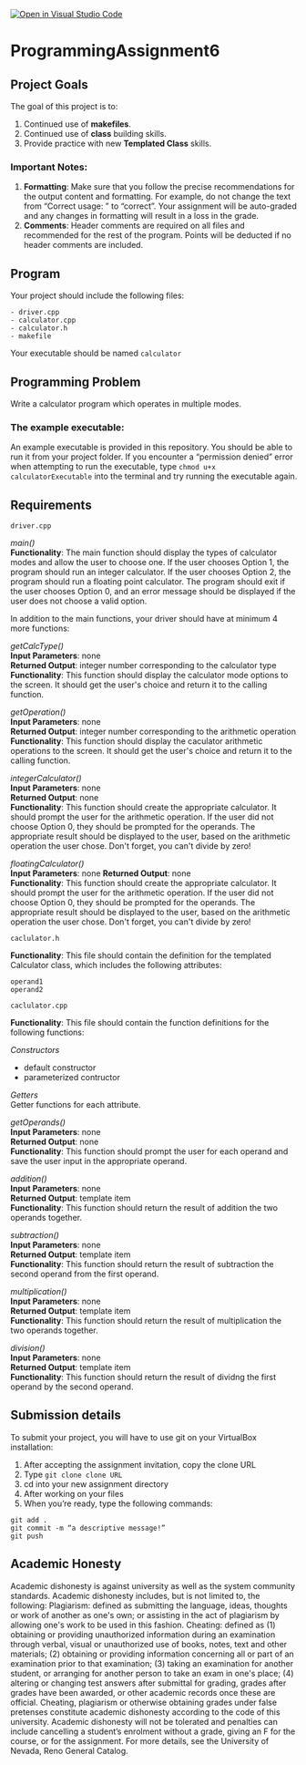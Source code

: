 [![Open in Visual Studio Code](https://classroom.github.com/assets/open-in-vscode-c66648af7eb3fe8bc4f294546bfd86ef473780cde1dea487d3c4ff354943c9ae.svg)](https://classroom.github.com/online_ide?assignment_repo_id=8098340&assignment_repo_type=AssignmentRepo)
# ProgrammingAssignment6

## Project Goals
The goal of this project is to:
1.	Continued use of **makefiles**.
2.  Continued use of **class** building skills.
3.  Provide practice with new **Templated Class** skills.
### Important Notes:
1.	**Formatting**: Make sure that you follow the precise recommendations for the output content and formatting. For example, do not change the text from 
“Correct usage: ” to “correct”. 
Your assignment will be auto-graded and any changes in formatting will result in a loss in the grade.
2.	**Comments**: Header comments are required on all files and recommended for the rest of the program. Points will be deducted if no header comments are included.
## Program
Your project should include the following files:
```
- driver.cpp
- calculator.cpp
- calculator.h
- makefile  
```
Your executable should be named ```calculator```
## Programming Problem
Write a calculator program which operates in multiple modes.

### The example executable:
An example executable is provided in this repository. You should be able to run it from your project folder.
If you encounter a “permission denied” error when attempting to run the executable, type ```chmod u+x calculatorExecutable``` into the terminal and try running the executable again.  
## Requirements
```
driver.cpp
```
*main()*  
**Functionality**: The main function should display the types of calculator modes and allow the user to choose one. If the user chooses Option 1, the program should run an integer calculator. If the user chooses Option 2, the program should run a floating point calculator. The program should exit if the user chooses Option 0, and an error message should be displayed if the user does not choose a valid option.  

In addition to the main functions, your driver should have at minimum 4 more functions:

*getCalcType()*  
**Input Parameters**: none  
**Returned Output**: integer number corresponding to the calculator type  
**Functionality**: This function should display the calculator mode options to the screen. It should get the user's choice and return it to the calling function.

*getOperation()*  
**Input Parameters**: none  
**Returned Output**: integer number corresponding to the arithmetic operation  
**Functionality**: This function should display the caculator arithmetic operations to the screen. It should get the user's choice and return it to the calling function.

*integerCalculator()*  
**Input Parameters**: none  
**Returned Output**: none  
**Functionality**: This function should create the appropriate calculator. It should prompt the user for the arithmetic operation. If the user did not choose Option 0, they should be prompted for the operands. The appropriate result should be displayed to the user, based on the arithmetic operation the user chose. Don't forget, you can't divide by zero!

*floatingCalculator()*  
**Input Parameters**: none 
**Returned Output**: none  
**Functionality**: This function should create the appropriate calculator. It should prompt the user for the arithmetic operation. If the user did not choose Option 0, they should be prompted for the operands. The appropriate result should be displayed to the user, based on the arithmetic operation the user chose. Don't forget, you can't divide by zero!  
```
caclulator.h
```
**Functionality**: This file should contain the definition for the templated Calculator class, which includes the following attributes:  
```
operand1
operand2
```
```
caclulator.cpp
```
**Functionality**: This file should contain the function definitions for the following functions:

*Constructors*  
- default constructor
- parameterized contructor

*Getters*  
Getter functions for each attribute.   

*getOperands()*  
**Input Parameters**: none  
**Returned Output**: none  
**Functionality**: This function should prompt the user for each operand and save the user input in the appropriate operand.  

*addition()*  
**Input Parameters**: none  
**Returned Output**: template item  
**Functionality**: This function should return the result of addition the two operands together. 

*subtraction()*  
**Input Parameters**: none  
**Returned Output**: template item   
**Functionality**: This function should return the result of subtraction the second operand from the first operand.  

*multiplication()*  
**Input Parameters**: none  
**Returned Output**: template item   
**Functionality**: This function should return the result of multiplication the two operands together.  

*division()*  
**Input Parameters**: none  
**Returned Output**: template item   
**Functionality**: This function should return the result of dividng the first operand by the second operand.  

## Submission details
To submit your project, you will have to use git on your VirtualBox installation:
1.	After accepting the assignment invitation, copy the clone URL
2.	Type 
```git clone clone URL```
3.	cd into your new assignment directory
4.	After working on your files
5.	When you’re ready, type the following commands: 
```
git add .
git commit -m “a descriptive message!”
git push
```
## Academic Honesty
Academic dishonesty is against university as well as the system community standards. Academic dishonesty includes, but is not limited to, the following:
Plagiarism: defined as submitting the language, ideas, thoughts or work of another as one's own; or assisting in the act of plagiarism by allowing one's work to be used in this fashion.
Cheating: defined as (1) obtaining or providing unauthorized information during an examination through verbal, visual or unauthorized use of books, notes, text and other materials; (2) obtaining or providing information concerning all or part of an examination prior to that examination; (3) taking an examination for another student, or arranging for another person to take an exam in one's place; (4) altering or changing test answers after submittal for grading, grades after grades have been awarded, or other academic records once these are official.
Cheating, plagiarism or otherwise obtaining grades under false pretenses constitute academic
dishonesty according to the code of this university. Academic dishonesty will not be tolerated and
penalties can include cancelling a student’s enrolment without a grade, giving an F for the course, or for the assignment. For more details, see the University of Nevada, Reno General Catalog.
